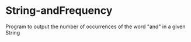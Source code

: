 # String-andFrequency
Program to output the number of occurrences of the word "and" in a given String
